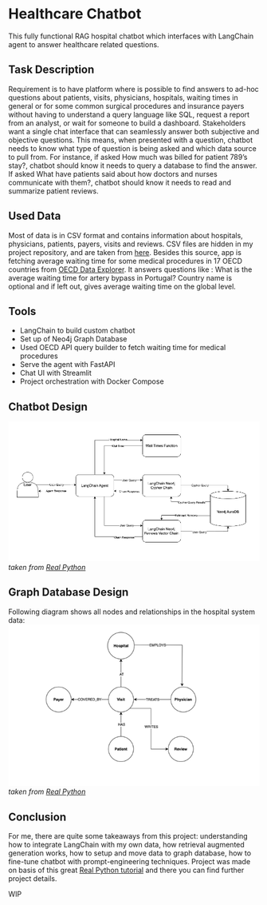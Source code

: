 # Healthcare Chatbot

This fully functional RAG hospital chatbot which interfaces with LangChain agent to answer healthcare related questions.

## Task Description 

Requirement is to have platform where is possible to find answers to ad-hoc questions about patients, visits, physicians, hospitals, waiting times in general or for some common surgical procedures and insurance payers without having to understand a query language like SQL, request a report from an analyst, or wait for someone to build a dashboard. Stakeholders want a single chat interface that can seamlessly answer both subjective and objective questions.
This means, when presented with a question, chatbot needs to know what type of question is being asked and which data source to pull from. For instance, if asked How much was billed for patient 789’s stay?, chatbot should know it needs to query a database to find the answer. If asked What have patients said about how doctors and nurses communicate with them?, chatbot should know it needs to read and summarize patient reviews.

## Used Data

Most of data is in CSV format and contains information about hospitals, physicians, patients, payers, visits and reviews. CSV files are hidden in my project repository, and are taken from [here](https://github.com/hfhoffman1144/langchain_neo4j_rag_app/tree/main/data). Besides this source, app is fetching average waiting time for some medical procedures in 17 OECD countries from [OECD Data Explorer](https://data-explorer.oecd.org/vis?df[ds]=dsDisseminateFinalDMZ&df[id]=DSD_HEALTH_PROC%40DF_WAITING&df[ag]=OECD.ELS.HD&df[vs]=1.0&pd=2010%2C&dq=..PT_PAT_WAIT_M_GT3.CM131_138...........WTSP...&ly[rw]=REF_AREA&ly[cl]=TIME_PERIOD&ly[rs]=WAITING_TIME&to[TIME_PERIOD]=false). It answers questions like : What is the average waiting time for artery bypass in Portugal? Country name is optional and if left out, gives average waiting time on the global level.

## Tools

* LangChain to build custom chatbot
* Set up of Neo4j Graph Database
* Used OECD API query builder to fetch waiting time for medical procedures 
* Serve the agent with FastAPI
* Chat UI with Streamlit
* Project orchestration with Docker Compose


## Chatbot Design

![Image](data/chatbot_dataStream.png)
                    *taken from [Real Python](https://realpython.com/build-llm-rag-chatbot-with-langchain/)*

## Graph Database Design

Following diagram shows all nodes and relationships in the hospital system data:
![Image](data/graph_db_design.png)
*taken from [Real Python](https://realpython.com/build-llm-rag-chatbot-with-langchain/)*

## Conclusion

For me, there are quite some takeaways from this project: understanding how to integrate LangChain with my own data,  how retrieval augmented generation works, how to setup and move data to graph database, how to fine-tune chatbot with prompt-engineering techniques. Project was made on basis of this great [Real Python tutorial](https://realpython.com/build-llm-rag-chatbot-with-langchain/) and there you can find further project details.


WIP